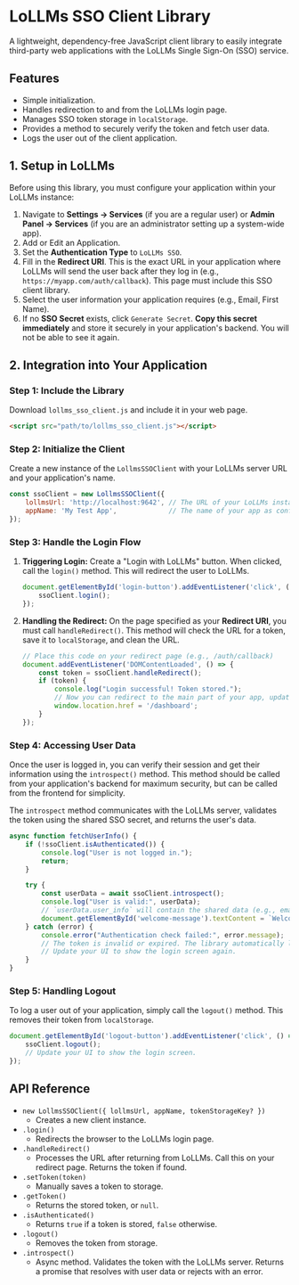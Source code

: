 # LoLLMs SSO Client Library

A lightweight, dependency-free JavaScript client library to easily integrate third-party web applications with the LoLLMs Single Sign-On (SSO) service.

## Features

-   Simple initialization.
-   Handles redirection to and from the LoLLMs login page.
-   Manages SSO token storage in `localStorage`.
-   Provides a method to securely verify the token and fetch user data.
-   Logs the user out of the client application.

## 1. Setup in LoLLMs

Before using this library, you must configure your application within your LoLLMs instance:

1.  Navigate to **Settings -> Services** (if you are a regular user) or **Admin Panel -> Services** (if you are an administrator setting up a system-wide app).
2.  Add or Edit an Application.
3.  Set the **Authentication Type** to `LoLLMs SSO`.
4.  Fill in the **Redirect URI**. This is the exact URL in your application where LoLLMs will send the user back after they log in (e.g., `https://myapp.com/auth/callback`). This page must include this SSO client library.
5.  Select the user information your application requires (e.g., Email, First Name).
6.  If no **SSO Secret** exists, click `Generate Secret`. **Copy this secret immediately** and store it securely in your application's backend. You will not be able to see it again.

## 2. Integration into Your Application

### Step 1: Include the Library

Download `lollms_sso_client.js` and include it in your web page.

```html
<script src="path/to/lollms_sso_client.js"></script>
```

### Step 2: Initialize the Client

Create a new instance of the `LollmsSSOClient` with your LoLLMs server URL and your application's name.

```javascript
const ssoClient = new LollmsSSOClient({
    lollmsUrl: 'http://localhost:9642', // The URL of your LoLLMs instance
    appName: 'My Test App',             // The name of your app as configured in LoLLMs
});
```

### Step 3: Handle the Login Flow

1.  **Triggering Login:** Create a "Login with LoLLMs" button. When clicked, call the `login()` method. This will redirect the user to LoLLMs.

    ```javascript
    document.getElementById('login-button').addEventListener('click', () => {
        ssoClient.login();
    });
    ```

2.  **Handling the Redirect:** On the page specified as your **Redirect URI**, you must call `handleRedirect()`. This method will check the URL for a token, save it to `localStorage`, and clean the URL.

    ```javascript
    // Place this code on your redirect page (e.g., /auth/callback)
    document.addEventListener('DOMContentLoaded', () => {
        const token = ssoClient.handleRedirect();
        if (token) {
            console.log("Login successful! Token stored.");
            // Now you can redirect to the main part of your app, update the UI, etc.
            window.location.href = '/dashboard'; 
        }
    });
    ```

### Step 4: Accessing User Data

Once the user is logged in, you can verify their session and get their information using the `introspect()` method. This method should be called from your application's backend for maximum security, but can be called from the frontend for simplicity.

The `introspect` method communicates with the LoLLMs server, validates the token using the shared SSO secret, and returns the user's data.

```javascript
async function fetchUserInfo() {
    if (!ssoClient.isAuthenticated()) {
        console.log("User is not logged in.");
        return;
    }

    try {
        const userData = await ssoClient.introspect();
        console.log("User is valid:", userData);
        // `userData.user_info` will contain the shared data (e.g., email, first_name)
        document.getElementById('welcome-message').textContent = `Welcome, ${userData.user_info.username}!`;
    } catch (error) {
        console.error("Authentication check failed:", error.message);
        // The token is invalid or expired. The library automatically logs the user out.
        // Update your UI to show the login screen again.
    }
}
```

### Step 5: Handling Logout

To log a user out of your application, simply call the `logout()` method. This removes their token from `localStorage`.

```javascript
document.getElementById('logout-button').addEventListener('click', () => {
    ssoClient.logout();
    // Update your UI to show the login screen.
});
```

## API Reference

-   `new LollmsSSOClient({ lollmsUrl, appName, tokenStorageKey? })`
    -   Creates a new client instance.
-   `.login()`
    -   Redirects the browser to the LoLLMs login page.
-   `.handleRedirect()`
    -   Processes the URL after returning from LoLLMs. Call this on your redirect page. Returns the token if found.
-   `.setToken(token)`
    -   Manually saves a token to storage.
-   `.getToken()`
    -   Returns the stored token, or `null`.
-   `.isAuthenticated()`
    -   Returns `true` if a token is stored, `false` otherwise.
-   `.logout()`
    -   Removes the token from storage.
-   `.introspect()`
    -   Async method. Validates the token with the LoLLMs server. Returns a promise that resolves with user data or rejects with an error.
